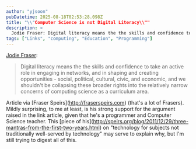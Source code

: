 ```yaml
---
author: "yjsoon"
pubDatetime: 2025-08-18T02:53:28.098Z
title: "\\"Computer Science is not Digital Literacy\\""
description: >
  Jodie Fraser: Digital literacy means the the skills and confidence to take an active role in engaging in networks, and in shaping and creating opportu...
tags: ["Links", "computing", "Education", "Programming"]
---
```






[Jodie Fraser](http://fraser.typepad.com/socialtech/2012/01/compueter-science-is-not-digital-literacy.html):

> Digital literacy means the the skills and confidence to take an active role in engaging in networks, and in shaping and creating opportunities - social, political, cultural, civic, and economic, and we shouldn't be collapsing these broader rights into the relatively narrow concerns of computing science as a curriculum area.

Article via \[Fraser Speirs\](http://fraserspeirs.com) (that's a lot of Frasers). Mildly surprising, to me at least, is his strong support for the argument raised in the link article, given that he's a programmer and Computer Science teacher. This \[piece of his\](http://speirs.org/blog/2011/12/29/three-mantras-from-the-first-two-years.html) on "technology for subjects not traditionally well-served by technology" may serve to explain why, but I'm still trying to digest all of this.